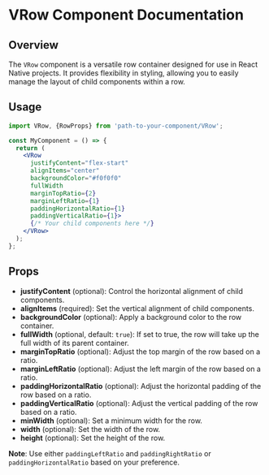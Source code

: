 # VRow Component Documentation

## Overview

The `VRow` component is a versatile row container designed for use in React Native projects. It provides flexibility in styling, allowing you to easily manage the layout of child components within a row.

## Usage

```jsx
import VRow, {RowProps} from 'path-to-your-component/VRow';

const MyComponent = () => {
  return (
    <VRow
      justifyContent="flex-start"
      alignItems="center"
      backgroundColor="#f0f0f0"
      fullWidth
      marginTopRatio={2}
      marginLeftRatio={1}
      paddingHorizontalRatio={1}
      paddingVerticalRatio={1}>
      {/* Your child components here */}
    </VRow>
  );
};
```

## Props

- **justifyContent** (optional): Control the horizontal alignment of child components.
- **alignItems** (required): Set the vertical alignment of child components.
- **backgroundColor** (optional): Apply a background color to the row container.
- **fullWidth** (optional, default: `true`): If set to true, the row will take up the full width of its parent container.
- **marginTopRatio** (optional): Adjust the top margin of the row based on a ratio.
- **marginLeftRatio** (optional): Adjust the left margin of the row based on a ratio.
- **paddingHorizontalRatio** (optional): Adjust the horizontal padding of the row based on a ratio.
- **paddingVerticalRatio** (optional): Adjust the vertical padding of the row based on a ratio.
- **minWidth** (optional): Set a minimum width for the row.
- **width** (optional): Set the width of the row.
- **height** (optional): Set the height of the row.

**Note**: Use either `paddingLeftRatio` and `paddingRightRatio` or `paddingHorizontalRatio` based on your preference.
